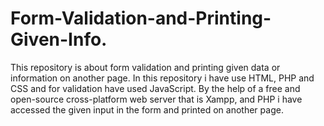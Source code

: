 # Form-Validation-and-Printing-Given-Info.
This repository is about form validation and printing given data or information on another page. In this repository i have use HTML, PHP and CSS and for validation have used JavaScript. By the help of  a free and open-source cross-platform web server that is Xampp, and PHP i have accessed the given input in the form and printed on another page.
